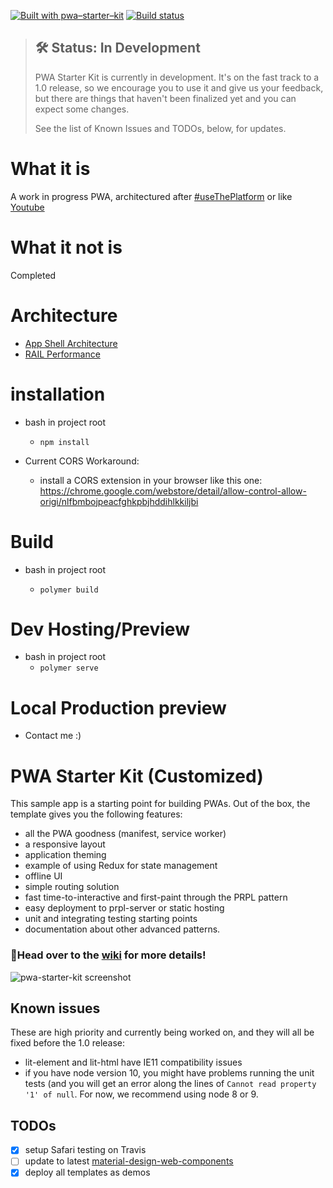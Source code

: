 [![Built with pwa–starter–kit](https://img.shields.io/badge/built_with-pwa–starter–kit_-blue.svg)](https://github.com/Polymer/pwa-starter-kit "Built with pwa–starter–kit")
[![Build status](https://api.travis-ci.org/Polymer/pwa-starter-kit.svg?branch=master)](https://travis-ci.org/Polymer/pwa-starter-kit)

> ## 🛠 Status: In Development
> PWA Starter Kit is currently in development. It's on the fast track to a 1.0 release, so we encourage you to use it and give us your feedback, but there are things that haven't been finalized yet and you can expect some changes.
>
> See the list of Known Issues and TODOs, below, for updates.

# What it is

A work in progress PWA, architectured after [#useThePlatform](https://twitter.com/hashtag/usetheplatform?ref_src=twsrc%5Egoogle%7Ctwcamp%5Eserp%7Ctwgr%5Ehashtag) or like [Youtube](https://www.youtube.com/)

# What it not is

Completed

# Architecture

* [App Shell Architecture](https://developers.google.com/web/fundamentals/architecture/app-shell)
* [RAIL Performance](https://developers.google.com/web/fundamentals/performance/rail)

# installation

* bash in project root
    
    * ```npm install```

* Current CORS Workaround:

    * install a CORS extension in your browser like this one: https://chrome.google.com/webstore/detail/allow-control-allow-origi/nlfbmbojpeacfghkpbjhddihlkkiljbi

# Build
* bash in project root

    * ```polymer build```

# Dev Hosting/Preview

* bash in project root
    * ```polymer serve```

# Local Production preview

* Contact me :)

# PWA Starter Kit (Customized)

This sample app is a starting point for building PWAs. Out of the box, the template
gives you the following features:
- all the PWA goodness (manifest, service worker)
- a responsive layout
- application theming
- example of using Redux for state management
- offline UI
- simple routing solution
- fast time-to-interactive and first-paint through the PRPL pattern
- easy deployment to prpl-server or static hosting
- unit and integrating testing starting points
- documentation about other advanced patterns.

### 📖Head over to the [wiki](https://github.com/PolymerLabs/pwa-starter-kit/wiki) for more details!

![pwa-starter-kit screenshot](https://user-images.githubusercontent.com/1369170/39715580-a1be5126-51e2-11e8-8440-96b07be03a3c.png)

## Known issues
These are high priority and currently being worked on, and they will all be fixed before the 1.0 release:
- lit-element and lit-html have IE11 compatibility issues
- if you have node version 10, you might have problems running the unit tests (and you will get an error along the lines of `Cannot read property '1' of null`. For now, we recommend using node 8 or 9.

## TODOs
- [x] setup Safari testing on Travis
- [ ] update to latest [material-design-web-components](https://github.com/material-components/material-components-web-components)
- [x] deploy all templates as demos
